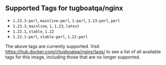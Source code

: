 ## Supported Tags for tugboatqa/nginx

* `1.23.3-perl`, `mainline-perl`, `1-perl`, `1.23-perl`, `perl`
* `1.23.3`, `mainline`, `1`, `1.23`, `latest`
* `1.22.1`, `stable`, `1.22`
* `1.22.1-perl`, `stable-perl`, `1.22-perl`

The above tags are currently supported. Visit https://hub.docker.com/r/tugboatqa/nginx/tags/ to see a list of all available tags for this image, including those that are no longer supported.
